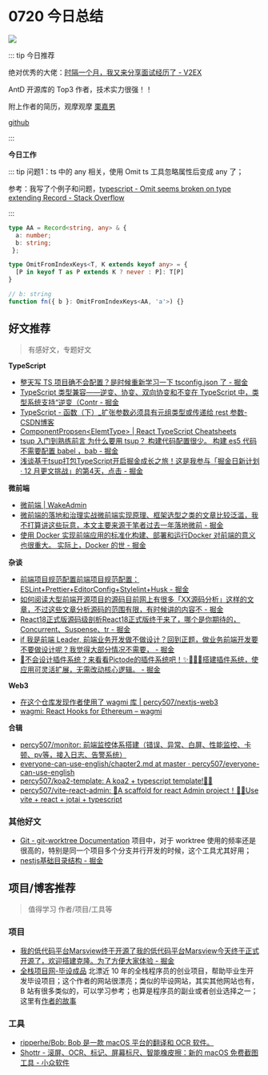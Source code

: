 
# 0720 今日总结


![](https://cn.bing.com/th?id=OHR.MethoniCastle_EN-US9447007951_UHD.jpg)


::: tip 今日推荐

绝对优秀的大佬：[时隔一个月，我又来分享面试经历了 - V2EX](https://www.v2ex.com/t/1066039?p=2)

AntD 开源库的 Top3 作者，技术实力很强！！

附上作者的简历，观摩观摩 [栗嘉男](http://www.lijianan.com/)

[github](https://github.com/li-jia-nan)

:::


**今日工作**


::: tip 问题1：ts 中的 any 相关，使用 Omit ts 工具忽略属性后变成 any 了；

参考：我写了个例子和问题，[typescript - Omit seems broken on type extending Record - Stack Overflow](https://stackoverflow.com/questions/76616163/omit-seems-broken-on-type-extending-record)

:::


```ts
type AA = Record<string, any> & {
  a: number;
  b: string;
 };

type OmitFromIndexKeys<T, K extends keyof any> = {
  [P in keyof T as P extends K ? never : P]: T[P]
} 

// b: string  
function fn({ b }: OmitFromIndexKeys<AA, 'a'>) {}

```



## 好文推荐
> 有感好文，专题好文

**TypeScript**


- [整天写 TS 项目确不会配置？是时候重新学习一下 tsconfig.json 了 - 掘金](https://juejin.cn/post/7386532770476490761)
- [TypeScript 类型兼容——逆变、协变、双向协变和不变在 TypeScript 中，类型系统支持“逆变（Contr - 掘金](https://juejin.cn/post/7402248021093007423)
- [TypeScript - 函数（下）_扩张参数必须具有元组类型或传递给 rest 参数-CSDN博客](https://blog.csdn.net/u014388408/article/details/131501858)
- [ComponentPropsen\<ElemtType\> | React TypeScript Cheatsheets](https://react-typescript-cheatsheet.netlify.app/docs/react-types/componentprops/)
- [tsup 入门到熟练前言 为什么要用 tsup？ 构建代码配置很少。 构建 es5 代码不需要配置 babel ，bab - 掘金](https://juejin.cn/post/7201114708714963003)
- [浅谈基于tsup打包TypeScript开启掘金成长之旅！这是我参与「掘金日新计划 · 12 月更文挑战」的第4天，点击 - 掘金](https://juejin.cn/post/7178792371159564346)




**微前端**

- [微前端 | WakeAdmin](https://wakeadmin.wakedata.com/mapp/index.html#%E6%A6%82%E8%A7%88)
- [微前端的落地和治理实战微前端实现原理、框架选型之类的文章比较泛滥，我不打算讲这些玩意，本文主要来源于笔者过去一年落地微前 - 掘金](https://juejin.cn/post/7254944931386163260)
- [使用 Docker 实现前端应用的标准化构建、部署和运行Docker 对前端的意义也很重大。 实际上，Docker 的世 - 掘金](https://juejin.cn/post/7269668219488354361)


**杂谈**

- [前端项目规范配置前端项目规范配置：ESLint+Prettier+EditorConfig+Stylelint+Husk - 掘金](https://juejin.cn/post/7408774470075580457#heading-19)
- [如何阅读大型前端开源项目的源码目前网上有很多「XX源码分析」这样的文章，不过这些文章分析源码的范围有限，有时候讲的内容不 - 掘金](https://juejin.cn/post/6844903607393845255#heading-1)
- [React18正式版源码级剖析React18正式版终于来了，哪个是你期待的，Concurrent、Suspense、tr - 掘金](https://juejin.cn/post/7080854114141208612)
- [if 我是前端 Leader, 前端业务开发做不做设计？回到正题，做业务前端开发要不要做设计呢？我觉得大部分情况不需要， - 掘金](https://juejin.cn/post/7287142071357784119)
- [🧐不会设计插件系统？来看看Pictode的插件系统吧！✨🎉🎉🎉搭建插件系统，使应用可灵活扩展，无需改动核心逻辑。 - 掘金](https://juejin.cn/post/7305606652198174747)




**Web3**

- [在这个仓库发现作者使用了 wagmi 库 | percy507/nextjs-web3](https://github.com/percy507/nextjs-web3/tree/main)
- [wagmi: React Hooks for Ethereum – wagmi](https://1.x.wagmi.sh/zh-CN)





**合辑**

- [percy507/monitor: 前端监控体系搭建（错误、异常、白屏、性能监控、卡顿、pv等，接入日志、告警系统）](https://github.com/percy507/monitor)
- [everyone-can-use-english/chapter2.md at master · percy507/everyone-can-use-english](https://github.com/percy507/everyone-can-use-english/blob/master/chapter2.md)
- [percy507/koa2-template: A koa2 + typescript template!👨‍💻](https://github.com/percy507/koa2-template)
- [percy507/vite-react-admin: 👻A scaffold for react Admin project！👨‍💻Use vite + react + jotai + typescript](https://github.com/percy507/vite-react-admin)

### 其他好文

- [Git - git-worktree Documentation](https://git-scm.com/docs/git-worktree/zh_HANS-CN) 项目中，对于 worktree 使用的频率还是很高的，特别是同一个项目多个分支并行开发的时候，这个工具尤其好用；
- [nestjs基础目录结构 - 掘金](https://juejin.cn/post/6844904192687996936)


## 项目/博客推荐
> 值得学习 作者/项目/工具等


### 项目

- [我的低代码平台Marsview终于开源了我的低代码平台Marsview今天终于正式开源了，欢迎搭建克隆。为了方便大家体验 - 掘金](https://juejin.cn/post/7401009128204894244)
- [全栈项目网-毕设成品](https://www.51coder.cc/category/completed-area) 北漂近 10 年的全栈程序员的创业项目，帮助毕业生开发毕设项目；这个作者的网站很漂亮；类似的毕设网站，其实其他网站也有，B 站有很多类似的，可以学习参考；也算是程序员的副业或者创业选择之一；这里有[作者的故事](https://www.51coder.cc/169.html)
### 工具

- [ripperhe/Bob: Bob 是一款 macOS 平台的翻译和 OCR 软件。](https://github.com/ripperhe/Bob)
- [Shottr - 滚屏、OCR、标记、屏幕标尺、智能橡皮擦：新的 macOS 免费截图工具 - 小众软件](https://www.appinn.com/shottr-for-macos/)
